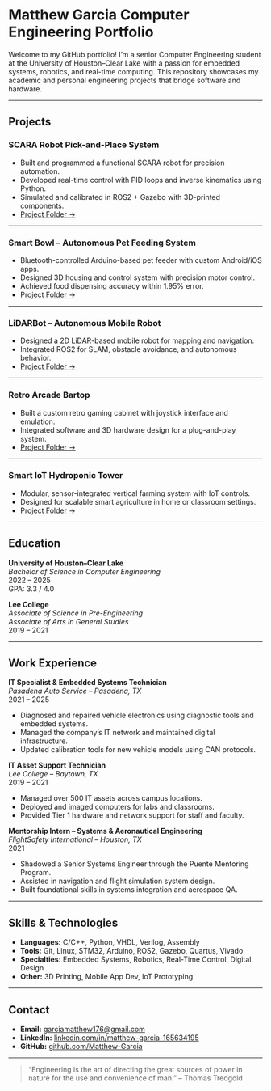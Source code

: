 # Matthew Garcia Computer Engineering Portfolio

Welcome to my GitHub portfolio! I’m a senior Computer Engineering student at the University of Houston–Clear Lake with a passion for embedded systems, robotics, and real-time computing. This repository showcases my academic and personal engineering projects that bridge software and hardware.

---

## Projects

### SCARA Robot Pick-and-Place System
- Built and programmed a functional SCARA robot for precision automation.
- Developed real-time control with PID loops and inverse kinematics using Python.
- Simulated and calibrated in ROS2 + Gazebo with 3D-printed components.
- [Project Folder →](./SCARA-Robot)

---

### Smart Bowl – Autonomous Pet Feeding System
- Bluetooth-controlled Arduino-based pet feeder with custom Android/iOS apps.
- Designed 3D housing and control system with precision motor control.
- Achieved food dispensing accuracy within 1.95% error.
- [Project Folder →](./Smart-Bowl)

---

### LiDARBot – Autonomous Mobile Robot
- Designed a 2D LiDAR-based mobile robot for mapping and navigation.
- Integrated ROS2 for SLAM, obstacle avoidance, and autonomous behavior.
- [Project Folder →](./LiDARBot)

---

### Retro Arcade Bartop
- Built a custom retro gaming cabinet with joystick interface and emulation.
- Integrated software and 3D hardware design for a plug-and-play system.
- [Project Folder →](./Arcade-Bartop)

---

### Smart IoT Hydroponic Tower
- Modular, sensor-integrated vertical farming system with IoT controls.
- Designed for scalable smart agriculture in home or classroom settings.
- [Project Folder →](./Hydroponic-Tower)

---

## Education

**University of Houston–Clear Lake**  
*Bachelor of Science in Computer Engineering*  
2022 – 2025  
GPA: 3.3 / 4.0  

**Lee College**  
*Associate of Science in Pre-Engineering*  
*Associate of Arts in General Studies*  
2019 – 2021

---

## Work Experience

**IT Specialist & Embedded Systems Technician**  
*Pasadena Auto Service – Pasadena, TX*  
2021 – 2025  
- Diagnosed and repaired vehicle electronics using diagnostic tools and embedded systems.
- Managed the company’s IT network and maintained digital infrastructure.
- Updated calibration tools for new vehicle models using CAN protocols.

**IT Asset Support Technician**  
*Lee College – Baytown, TX*  
2019 – 2021  
- Managed over 500 IT assets across campus locations.
- Deployed and imaged computers for labs and classrooms.
- Provided Tier 1 hardware and network support for staff and faculty.

**Mentorship Intern – Systems & Aeronautical Engineering**  
*FlightSafety International – Houston, TX*  
2021  
- Shadowed a Senior Systems Engineer through the Puente Mentoring Program.
- Assisted in navigation and flight simulation system design.
- Built foundational skills in systems integration and aerospace QA.

---

## Skills & Technologies

- **Languages:** C/C++, Python, VHDL, Verilog, Assembly
- **Tools:** Git, Linux, STM32, Arduino, ROS2, Gazebo, Quartus, Vivado
- **Specialties:** Embedded Systems, Robotics, Real-Time Control, Digital Design
- **Other:** 3D Printing, Mobile App Dev, IoT Prototyping

---

## Contact

- **Email:** [garciamatthew176@gmail.com](mailto:garciamatthew176@gmail.com)
- **LinkedIn:** [linkedin.com/in/matthew-garcia-165634195](https://linkedin.com/in/matthew-garcia-165634195)
- **GitHub:** [github.com/Matthew-Garcia](https://github.com/Matthew-Garcia)

---

> “Engineering is the art of directing the great sources of power in nature for the use and convenience of man.” – Thomas Tredgold
